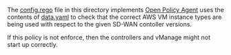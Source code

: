 The [config.rego](./config.rego) file in this directory implements [Open Policy Agent](https://www.openpolicyagent.org/docs/latest/policy-language/) uses the contents of [data.yaml](./data.yaml) to check that the correct AWS VM instance types are being used with respect to the given SD-WAN contoller versions.

If this policy is not enforce, then the controllers and vManage might not start up correctly.
